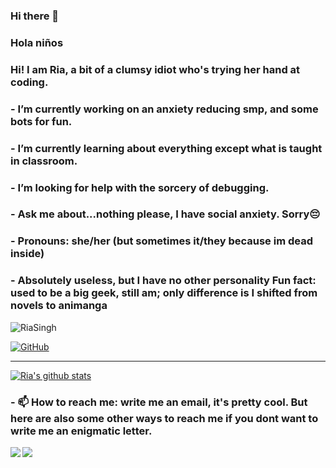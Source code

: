 ### Hi there 👋

<!--
**riasingh12/riasingh12** is a ✨ _special_ ✨ repository because its `README.md` (this file) appears on your GitHub profile.-->

### Hola niños <internal screaming>
### Hi! I am Ria, a bit of a clumsy idiot who's trying her hand at coding.

### -  I’m currently working on an anxiety reducing smp, and some bots for fun.
### -  I’m currently learning about everything except what is taught in classroom.
### -  I’m looking for help with the sorcery of debugging.
### -  Ask me about...nothing please, I have social anxiety. Sorry😔
### -  Pronouns: she/her (but sometimes it/they because im dead inside)
### -  Absolutely useless, but I have no other personality Fun fact: used to be a big geek, still am; only difference is I shifted from novels to animanga


<img src="https://komarev.com/ghpvc/?username=riasingh12&style=flat-square" alt="RiaSingh" /><br>

[![GitHub](https://img.shields.io/badge/dynamic/json?logo=github&label=GitHub+Followers&labelColor=282c34&color=181717&query=%24.data.totalSubs&url=https%3A%2F%2Fapi.spencerwoo.com%2Fsubstats%2F%3Fsource%3Dgithub%26queryKey%3Driasingh12&longCache=true&theme=dracula)](https://github.com/riasingh12) <br> <hr>

[![Ria's github stats](https://github-readme-stats.vercel.app/api?username=riasingh12&hide=issues&show_icons=true&include_all_commits=true&theme=dracula)](https://github.com/riasingh12) <br>

### - 📫 How to reach me: write me an email, it's pretty cool. But here are also some other ways to reach me if you dont want to write me an enigmatic letter.

[<img align="left" src="https://img.icons8.com/fluent/48/000000/instagram-new.png"/>][instagram]
[<img align="left" src="https://img.icons8.com/fluent/48/000000/gmail.png"/>][email]

[instagram]: https://www.instagram.com/bloody_pranksteen
[email]: https://riasingh.rs12@gmail.com









